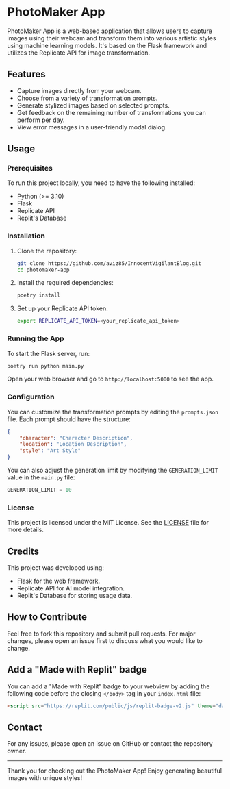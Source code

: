 # PhotoMaker App

PhotoMaker App is a web-based application that allows users to capture images using their webcam and transform them into various artistic styles using machine learning models. It's based on the Flask framework and utilizes the Replicate API for image transformation.

## Features

- Capture images directly from your webcam.
- Choose from a variety of transformation prompts.
- Generate stylized images based on selected prompts.
- Get feedback on the remaining number of transformations you can perform per day.
- View error messages in a user-friendly modal dialog.

## Usage

### Prerequisites

To run this project locally, you need to have the following installed:

- Python (>= 3.10)
- Flask
- Replicate API
- Replit's Database

### Installation

1. Clone the repository:
    ```bash
    git clone https://github.com/aviz85/InnocentVigilantBlog.git
    cd photomaker-app
    ```

2. Install the required dependencies:
    ```bash
    poetry install
    ```

3. Set up your Replicate API token:
    ```bash
    export REPLICATE_API_TOKEN=<your_replicate_api_token>
    ```

### Running the App

To start the Flask server, run:

```bash
poetry run python main.py
```

Open your web browser and go to `http://localhost:5000` to see the app.

### Configuration

You can customize the transformation prompts by editing the `prompts.json` file. Each prompt should have the structure:

```json
{
    "character": "Character Description",
    "location": "Location Description",
    "style": "Art Style"
}
```

You can also adjust the generation limit by modifying the `GENERATION_LIMIT` value in the `main.py` file:

```python
GENERATION_LIMIT = 10
```

### License

This project is licensed under the MIT License. See the [LICENSE](LICENSE) file for more details.

## Credits

This project was developed using:

- Flask for the web framework.
- Replicate API for AI model integration.
- Replit's Database for storing usage data.

## How to Contribute

Feel free to fork this repository and submit pull requests. For major changes, please open an issue first to discuss what you would like to change.

## Add a "Made with Replit" badge

You can add a "Made with Replit" badge to your webview by adding the following code before the closing `</body>` tag in your `index.html` file:

```html
<script src="https://replit.com/public/js/replit-badge-v2.js" theme="dark" position="bottom-right"></script>
```

## Contact

For any issues, please open an issue on GitHub or contact the repository owner.

---

Thank you for checking out the PhotoMaker App! Enjoy generating beautiful images with unique styles!